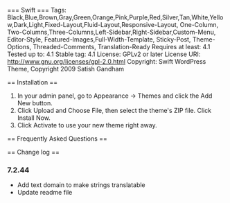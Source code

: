 === Swift ===
Tags: Black,Blue,Brown,Gray,Green,Orange,Pink,Purple,Red,Silver,Tan,White,Yellow,Dark,Light,Fixed-Layout,Fluid-Layout,Responsive-Layout, One-Column, Two-Columns,Three-Columns,Left-Sidebar,Right-Sidebar,Custom-Menu, Editor-Style, Featured-Images,Full-Width-Template, Sticky-Post, Theme-Options, Threaded-Comments, Translation-Ready
Requires at least: 4.1
Tested up to: 4.1
Stable tag: 4.1
License: GPLv2 or later
License URI: http://www.gnu.org/licenses/gpl-2.0.html
Copyright: Swift WordPress Theme, Copyright 2009 Satish Gandham

== Installation ==

1. In your admin panel, go to Appearance -> Themes and click the Add New button.
2. Click Upload and Choose File, then select the theme's ZIP file. Click Install Now.
3. Click Activate to use your new theme right away.

== Frequently Asked Questions ==

== Change log ==
### 7.2.44
* Add text domain to make strings translatable
* Update readme file